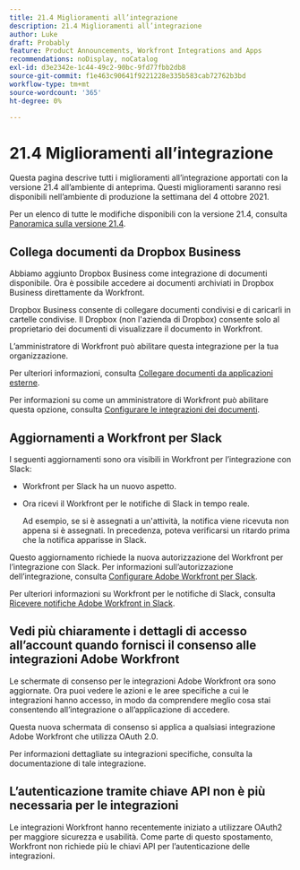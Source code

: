 ```yaml
---
title: 21.4 Miglioramenti all’integrazione
description: 21.4 Miglioramenti all’integrazione
author: Luke
draft: Probably
feature: Product Announcements, Workfront Integrations and Apps
recommendations: noDisplay, noCatalog
exl-id: d3e2342e-1c44-49c2-90bc-9fd77fbb2db8
source-git-commit: f1e463c90641f9221228e335b583cab72762b3bd
workflow-type: tm+mt
source-wordcount: '365'
ht-degree: 0%

---
```


# 21.4 Miglioramenti all’integrazione

Questa pagina descrive tutti i miglioramenti all’integrazione apportati con la versione 21.4 all’ambiente di anteprima. Questi miglioramenti saranno resi disponibili nell’ambiente di produzione la settimana del 4 ottobre 2021.

Per un elenco di tutte le modifiche disponibili con la versione 21.4, consulta [Panoramica sulla versione 21.4](../../../product-announcements/product-releases/21.4-release-activity/21-4-release-overview.md).

## Collega documenti da Dropbox Business

Abbiamo aggiunto Dropbox Business come integrazione di documenti disponibile. Ora è possibile accedere ai documenti archiviati in Dropbox Business direttamente da Workfront.

Dropbox Business consente di collegare documenti condivisi e di caricarli in cartelle condivise. Il Dropbox (non l&#39;azienda di Dropbox) consente solo al proprietario dei documenti di visualizzare il documento in Workfront.

L’amministratore di Workfront può abilitare questa integrazione per la tua organizzazione.

Per ulteriori informazioni, consulta [Collegare documenti da applicazioni esterne](../../../documents/adding-documents-to-workfront/link-documents-from-external-apps.md).

Per informazioni su come un amministratore di Workfront può abilitare questa opzione, consulta [Configurare le integrazioni dei documenti](../../../administration-and-setup/configure-integrations/configure-document-integrations.md).

## Aggiornamenti a Workfront per Slack

I seguenti aggiornamenti sono ora visibili in Workfront per l’integrazione con Slack:

* Workfront per Slack ha un nuovo aspetto.
* Ora ricevi il Workfront per le notifiche di Slack in tempo reale.

  Ad esempio, se si è assegnati a un&#39;attività, la notifica viene ricevuta non appena si è assegnati. In precedenza, poteva verificarsi un ritardo prima che la notifica apparisse in Slack.

Questo aggiornamento richiede la nuova autorizzazione del Workfront per l’integrazione con Slack. Per informazioni sull’autorizzazione dell’integrazione, consulta [Configurare Adobe Workfront per Slack](../../../workfront-integrations-and-apps/using-workfront-with-slack/configure-workfront-for-slack.md).

Per ulteriori informazioni su Workfront per le notifiche di Slack, consulta [Ricevere notifiche Adobe Workfront in Slack](../../../workfront-integrations-and-apps/using-workfront-with-slack/receive-workfront-notifications-in-slack.md).

## Vedi più chiaramente i dettagli di accesso all’account quando fornisci il consenso alle integrazioni Adobe Workfront

Le schermate di consenso per le integrazioni Adobe Workfront ora sono aggiornate. Ora puoi vedere le azioni e le aree specifiche a cui le integrazioni hanno accesso, in modo da comprendere meglio cosa stai consentendo all’integrazione o all’applicazione di accedere.

Questa nuova schermata di consenso si applica a qualsiasi integrazione Adobe Workfront che utilizza OAuth 2.0.

Per informazioni dettagliate su integrazioni specifiche, consulta la documentazione di tale integrazione.

## L’autenticazione tramite chiave API non è più necessaria per le integrazioni

Le integrazioni Workfront hanno recentemente iniziato a utilizzare OAuth2 per maggiore sicurezza e usabilità. Come parte di questo spostamento, Workfront non richiede più le chiavi API per l’autenticazione delle integrazioni.
